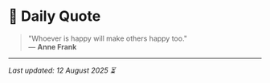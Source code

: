 # 📜 Daily Quote

> "Whoever is happy will make others happy too."  
> — **Anne Frank**

---

_Last updated: 12 August 2025 ⏳_
